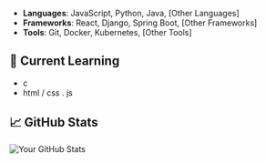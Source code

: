 - **Languages**: JavaScript, Python, Java, [Other Languages]
- **Frameworks**: React, Django, Spring Boot, [Other Frameworks]
- **Tools**: Git, Docker, Kubernetes, [Other Tools]

## 🌱 Current Learning

- c
- html / css . js

## 📈 GitHub Stats

![Your GitHub Stats](https://github-readme-stats.vercel.app/api?username=obamamen&show_icons=true&hide_title=true&count_private=true&hide=prs)
